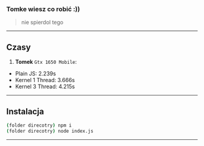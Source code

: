 ### Tomke wiesz co robić :))
> nie spierdol tego

---

## Czasy
1. **Tomek** `Gtx 1650 Mobile`:
  - Plain JS: 2.239s
  - Kernel 1 Thread: 3.666s
  - Kernel 3 Thread: 4.215s

---

## Instalacja
```bash
(folder direcotry) npm i
(folder direcotry) node index.js
```

---
